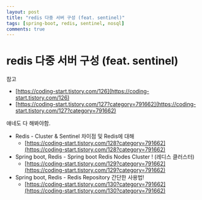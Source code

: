 ```yaml
---
layout: post
title: "redis 다중 서버 구성 (feat. sentinel)"
tags: [spring-boot, redis, sentinel, nosql]
comments: true
---
```


# redis 다중 서버 구성 (feat. sentinel)

참고

- [https://coding-start.tistory.com/126](https://coding-start.tistory.com/126)
- [https://coding-start.tistory.com/127?category=791662](https://coding-start.tistory.com/127?category=791662)

얘네도 다 해봐야함.

- Redis - Cluster & Sentinel 차이점 및 Redis에 대해
    - [https://coding-start.tistory.com/128?category=791662](https://coding-start.tistory.com/128?category=791662)
- Spring boot, Redis - Spring boot Redis Nodes Cluster ! (레디스 클러스터)
    - [https://coding-start.tistory.com/129?category=791662](https://coding-start.tistory.com/129?category=791662)
- Spring boot, Redis - Redis Repository 간단한 사용법!
    - [https://coding-start.tistory.com/130?category=791662](https://coding-start.tistory.com/130?category=791662)
